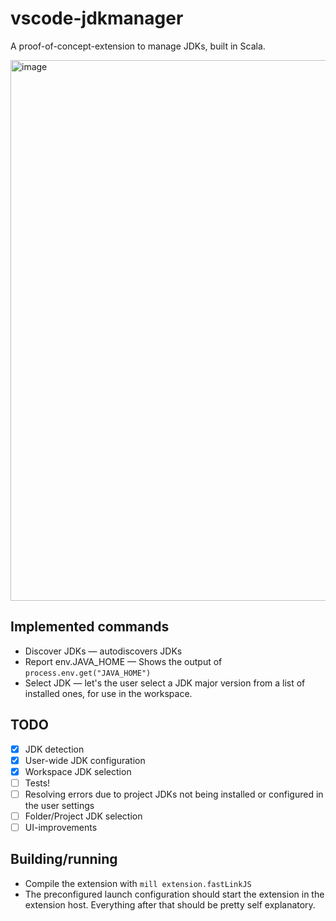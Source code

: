# vscode-jdkmanager
A proof-of-concept-extension to manage JDKs, built in Scala.

<img width="865" alt="image" src="https://github.com/user-attachments/assets/063aaf90-050c-4002-9082-e122d039bd01" />

## Implemented commands
- Discover JDKs — autodiscovers JDKs
- Report env.JAVA_HOME — Shows the output of `process.env.get("JAVA_HOME")`
- Select JDK — let's the user select a JDK major version from a list of installed ones, for use in the workspace.


## TODO
- [x] JDK detection
- [x] User-wide JDK configuration
- [x] Workspace JDK selection
- [ ] Tests!
- [ ] Resolving errors due to project JDKs not being installed or configured in the user settings
- [ ] Folder/Project JDK selection
- [ ] UI-improvements

## Building/running
- Compile the extension with `mill extension.fastLinkJS`
- The preconfigured launch configuration should start the extension in the extension host. Everything after that should
be pretty self explanatory.
